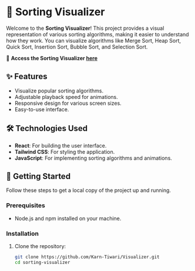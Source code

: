 # 🌟 Sorting Visualizer

Welcome to the **Sorting Visualizer**! This project provides a visual representation of various sorting algorithms, making it easier to understand how they work. You can visualize algorithms like Merge Sort, Heap Sort, Quick Sort, Insertion Sort, Bubble Sort, and Selection Sort.

🔗 **Access the Sorting Visualizer [here](#)**


## ✨ Features

- Visualize popular sorting algorithms.
- Adjustable playback speed for animations.
- Responsive design for various screen sizes.
- Easy-to-use interface.

## 🛠 Technologies Used

- **React**: For building the user interface.
- **Tailwind CSS**: For styling the application.
- **JavaScript**: For implementing sorting algorithms and animations.

## 🚀 Getting Started

Follow these steps to get a local copy of the project up and running.

### Prerequisites

- Node.js and npm installed on your machine.

### Installation

1. Clone the repository:
   ```sh
   git clone https://github.com/Karn-Tiwari/Visualizer.git
   cd sorting-visualizer
   ```
